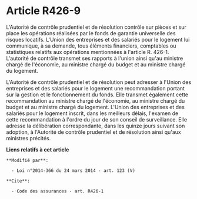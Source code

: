# Article R426-9

L'Autorité de contrôle prudentiel et de résolution contrôle sur pièces et sur place les opérations réalisées par le fonds de
garantie universelle des risques locatifs. L'Union des entreprises et des salariés pour le logement lui communique, à sa
demande, tous éléments financiers, comptables ou statistiques relatifs aux opérations mentionnées à l'article R. 426-1.
L'autorité de contrôle transmet ses rapports à l'union ainsi qu'au ministre chargé de l'économie, au ministre chargé du
budget et au ministre chargé du logement. 

L'Autorité de contrôle prudentiel et de résolution peut adresser à l'Union des entreprises et des salariés pour le logement
une recommandation portant sur la gestion et le fonctionnement du fonds. Elle transmet également cette recommandation au
ministre chargé de l'économie, au ministre chargé du budget et au ministre chargé du logement. L'Union des entreprises et des
salariés pour le logement inscrit, dans les meilleurs délais, l'examen de cette recommandation à l'ordre du jour de son
conseil de surveillance. Elle adresse la délibération correspondante, dans les quinze jours suivant son adoption, à
l'Autorité de contrôle prudentiel et de résolution ainsi qu'aux ministres précités.

**Liens relatifs à cet article**

	**Modifié par**:

	  - Loi n°2014-366 du 24 mars 2014 - art. 123 (V)

	**Cite**:

	  - Code des assurances - art. R426-1
